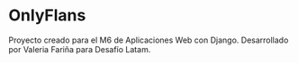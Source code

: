 # OnlyFlans
Proyecto creado para el M6 de Aplicaciones Web con Django. 
Desarrollado por Valeria Fariña para Desafío Latam.
